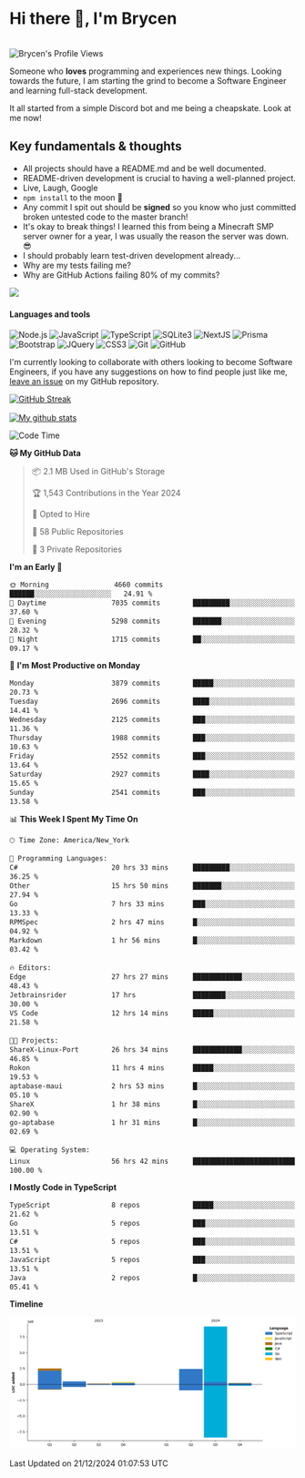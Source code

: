 # Hi there 👋, I'm Brycen

<br>
<img src="https://komarev.com/ghpvc/?username=BrycensRanch" alt="Brycen's Profile Views" />

Someone who **loves** programming and experiences new things. Looking towards the future, I am starting the grind to become a Software Engineer and learning full-stack development.

It all started from a simple Discord bot and me being a cheapskate. Look at me now!

## Key fundamentals & thoughts

- All projects should have a README.md and be well documented.
- README-driven development is crucial to having a well-planned project.
- Live, Laugh, Google
- `npm install` to the moon 🚀
- Any commit I spit out should be **signed** so you know who just committed broken untested code to the master branch!
- It's okay to break things! I learned this from being a Minecraft SMP server owner for a year, I was usually the reason the server was down. 😎
- I should probably learn test-driven development already...
- Why are my tests failing me?
- Why are GitHub Actions failing 80% of my commits? 

<img src="https://res.cloudinary.com/practicaldev/image/fetch/s--OoBLh7-Q--/c_limit%2Cf_auto%2Cfl_progressive%2Cq_auto%2Cw_880/https://cdn-images-1.medium.com/max/1614/1%2A8BlqJ8lNVZzuRjAg1mZ50w.png" height="400"/>

<h4>Languages and tools</h4>
<p>
  <img src="https://img.shields.io/badge/node.js%20-%2343853D.svg?&style=for-the-badge&logo=node.js&logoColor=white" alt="Node.js" />
  <img src="https://img.shields.io/badge/javascript%20-%23323330.svg?&style=for-the-badge&logo=javascript&logoColor=%23F7DF1E" alt="JavaScript" />
  <img src="https://img.shields.io/badge/typescript%20-%23323330.svg?&style=for-the-badge&logo=typescript&logoColor=#3467eb" alt="TypeScript" />
  <img src="https://img.shields.io/badge/sqlite3%20-%23323330.svg?&style=for-the-badge&logo=sqlite&logoColor=#3467eb" alt="SQLite3" />
  <img src="https://img.shields.io/badge/Next.JS%20-%23323330.svg?&style=for-the-badge&logo=next.js&logoColor=#3467eb" alt="NextJS" />
  <img src="https://img.shields.io/badge/Prisma%20-%23323330.svg?&style=for-the-badge&logo=prisma&logoColor=#3467eb" alt="Prisma" />
  <img src="https://img.shields.io/badge/bootstrap%20-%23323330.svg?&style=for-the-badge&logo=bootstrap" alt="Bootstrap" />
  <img src="https://img.shields.io/badge/jquery%20-%23323330.svg?&style=for-the-badge&logo=jquery" alt="JQuery" />
  <img src="https://img.shields.io/badge/css3%20-%23323330.svg?&style=for-the-badge&logo=css3" alt="CSS3" />
  <img src="https://img.shields.io/badge/git%20-%23323330.svg?&style=for-the-badge&logo=git" alt="Git" />
  <img src="https://img.shields.io/badge/github%20-%23323330.svg?&style=for-the-badge&logo=github" alt="GitHub" />
</p>

 I'm currently looking to collaborate with others looking to become Software Engineers, if you have any suggestions on how to find people just like me, [leave an issue](https://github.com/BrycensRanch/BrycensRanch/issues/new) on my GitHub repository.
 
 <p><a href="https://git.io/streak-stats"><img src="https://streak-stats.demolab.com?saas&user=BrycensRanch&amp;theme=dark&amp;hide_border=true&amp;fire=EB5454&amp;ring=0CEB19" alt="GitHub Streak"></a></p>

<a href="https://github.com/anuraghazra/github-readme-stats">
  <img align="center" src="https://github-readme-stats.anuraghazra1.vercel.app/api?username=BrycensRanch&show_icons=true&line_height=27&include_all_commits=true" alt="My github stats" />
</a>

<!--START_SECTION:waka-->
![Code Time](http://img.shields.io/badge/Code%20Time-1%2C388%20hrs%2053%20mins-blue)

**🐱 My GitHub Data** 

> 📦 2.1 MB Used in GitHub's Storage 
 > 
> 🏆 1,543 Contributions in the Year 2024
 > 
> 💼 Opted to Hire
 > 
> 📜 58 Public Repositories 
 > 
> 🔑 3 Private Repositories 
 > 
**I'm an Early 🐤** 

```text
🌞 Morning                4660 commits        ██████░░░░░░░░░░░░░░░░░░░   24.91 % 
🌆 Daytime                7035 commits        █████████░░░░░░░░░░░░░░░░   37.60 % 
🌃 Evening                5298 commits        ███████░░░░░░░░░░░░░░░░░░   28.32 % 
🌙 Night                  1715 commits        ██░░░░░░░░░░░░░░░░░░░░░░░   09.17 % 
```
📅 **I'm Most Productive on Monday** 

```text
Monday                   3879 commits        █████░░░░░░░░░░░░░░░░░░░░   20.73 % 
Tuesday                  2696 commits        ████░░░░░░░░░░░░░░░░░░░░░   14.41 % 
Wednesday                2125 commits        ███░░░░░░░░░░░░░░░░░░░░░░   11.36 % 
Thursday                 1988 commits        ███░░░░░░░░░░░░░░░░░░░░░░   10.63 % 
Friday                   2552 commits        ███░░░░░░░░░░░░░░░░░░░░░░   13.64 % 
Saturday                 2927 commits        ████░░░░░░░░░░░░░░░░░░░░░   15.65 % 
Sunday                   2541 commits        ███░░░░░░░░░░░░░░░░░░░░░░   13.58 % 
```


📊 **This Week I Spent My Time On** 

```text
🕑︎ Time Zone: America/New_York

💬 Programming Languages: 
C#                       20 hrs 33 mins      █████████░░░░░░░░░░░░░░░░   36.25 % 
Other                    15 hrs 50 mins      ███████░░░░░░░░░░░░░░░░░░   27.94 % 
Go                       7 hrs 33 mins       ███░░░░░░░░░░░░░░░░░░░░░░   13.33 % 
RPMSpec                  2 hrs 47 mins       █░░░░░░░░░░░░░░░░░░░░░░░░   04.92 % 
Markdown                 1 hr 56 mins        █░░░░░░░░░░░░░░░░░░░░░░░░   03.42 % 

🔥 Editors: 
Edge                     27 hrs 27 mins      ████████████░░░░░░░░░░░░░   48.43 % 
Jetbrainsrider           17 hrs              ████████░░░░░░░░░░░░░░░░░   30.00 % 
VS Code                  12 hrs 14 mins      █████░░░░░░░░░░░░░░░░░░░░   21.58 % 

🐱‍💻 Projects: 
ShareX-Linux-Port        26 hrs 34 mins      ████████████░░░░░░░░░░░░░   46.85 % 
Rokon                    11 hrs 4 mins       █████░░░░░░░░░░░░░░░░░░░░   19.53 % 
aptabase-maui            2 hrs 53 mins       █░░░░░░░░░░░░░░░░░░░░░░░░   05.10 % 
ShareX                   1 hr 38 mins        █░░░░░░░░░░░░░░░░░░░░░░░░   02.90 % 
go-aptabase              1 hr 31 mins        █░░░░░░░░░░░░░░░░░░░░░░░░   02.69 % 

💻 Operating System: 
Linux                    56 hrs 42 mins      █████████████████████████   100.00 % 
```

**I Mostly Code in TypeScript** 

```text
TypeScript               8 repos             █████░░░░░░░░░░░░░░░░░░░░   21.62 % 
Go                       5 repos             ███░░░░░░░░░░░░░░░░░░░░░░   13.51 % 
C#                       5 repos             ███░░░░░░░░░░░░░░░░░░░░░░   13.51 % 
JavaScript               5 repos             ███░░░░░░░░░░░░░░░░░░░░░░   13.51 % 
Java                     2 repos             █░░░░░░░░░░░░░░░░░░░░░░░░   05.41 % 
```



**Timeline**

![Lines of Code chart](https://raw.githubusercontent.com/BrycensRanch/BrycensRanch/main/assets/bar_graph.png)


 Last Updated on 21/12/2024 01:07:53 UTC
<!--END_SECTION:waka-->

<!--
**BrycensRanch/BrycensRanch** is a ✨ _special_ ✨ repository because its `README.md` (this file) appears on your GitHub profile.

Here are some ideas to get you started:

- 🔭 I’m currently working on ...
- 🌱 I’m currently learning ...
- 👯 I’m looking to collaborate on ...
- 🤔 I’m looking for help with ...
- 💬 Ask me about ...
- 📫 How to reach me: ...
- 😄 Pronouns: ...
- ⚡ Fun fact: ...
-->
